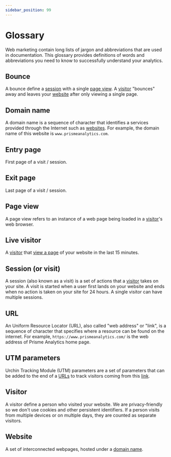 ```yaml
---
sidebar_position: 99
---
```


# Glossary

Web marketing contain long lists of jargon and abbreviations that are used in
documentation. This glossary provides definitions of words and abbreviations you
need to know to successfully understand your analytics.

## Bounce

A bounce define a [session] with a single [page view]. A [visitor] "bounces"
away and leaves your [website] after only viewing a single page.

## Domain name

A domain name is a sequence of character that identifies a services provided
through the Internet such as [websites](#website). For example, the domain name
of this website is `www.prismeanalytics.com`.

## Entry page

First page of a visit / session.

## Exit page

Last page of a visit / session.

## Page view

A page view refers to an instance of a web page being loaded in a [visitor]'s
web browser.

## Live visitor

A [visitor] that [view a page](#page-view) of your website in the last 15
minutes.

## Session (or visit)

A session (also known as a visit) is a set of actions that a [visitor] takes on
your site. A visit is started when a user first lands on your website and ends
when no action is taken on your site for 24 hours. A single visitor can have
multiple sessions.

## URL

An Uniform Resource Locator (URL), also called "web address" or "link", is a
sequence of character that specifies where a resource can be found on the
internet. For example, `https://www.prismeanalytics.com/` is the web address of
Prisme Analytics home page.

## UTM parameters

Urchin Tracking Module (UTM) parameters are a set of parameters that can be
added to the end of a [URLs](#url) to track visitors coming from this
[link](#url).

## Visitor

A visitor define a person who visited your website. We are privacy-friendly so
we don't use cookies and other persistent identifiers. If a person visits from
multiple devices or on multiple days, they are counted as separate visitors.

## Website

A set of interconnected webpages, hosted under a [domain name](#domain-name).

[page view]: #page-view
[session]: #session-or-visit
[visitor]: #visitor
[website]: #website

